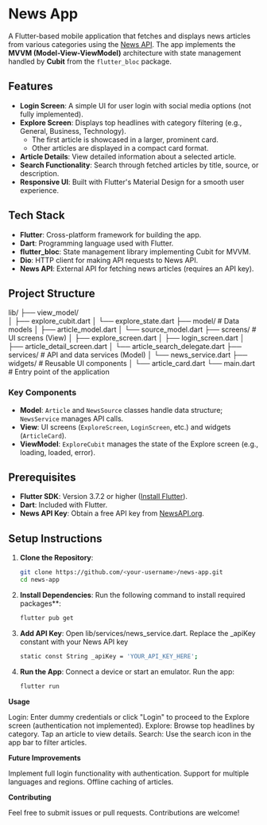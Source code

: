 # News App

A Flutter-based mobile application that fetches and displays news articles from various categories using the [News API](https://newsapi.org/). The app implements the **MVVM (Model-View-ViewModel)** architecture with state management handled by **Cubit** from the `flutter_bloc` package.

## Features
- **Login Screen**: A simple UI for user login with social media options (not fully implemented).
- **Explore Screen**: Displays top headlines with category filtering (e.g., General, Business, Technology).
  - The first article is showcased in a larger, prominent card.
  - Other articles are displayed in a compact card format.
- **Article Details**: View detailed information about a selected article.
- **Search Functionality**: Search through fetched articles by title, source, or description.
- **Responsive UI**: Built with Flutter's Material Design for a smooth user experience.

## Tech Stack
- **Flutter**: Cross-platform framework for building the app.
- **Dart**: Programming language used with Flutter.
- **flutter_bloc**: State management library implementing Cubit for MVVM.
- **Dio**: HTTP client for making API requests to News API.
- **News API**: External API for fetching news articles (requires an API key).

## Project Structure
lib/
├── view_model/                 
│   ├── explore_cubit.dart
│   └── explore_state.dart
├── model/                  # Data models
│   ├── article_model.dart
│   └── source_model.dart
├── screens/                # UI screens (View)
│   ├── explore_screen.dart
│   ├── login_screen.dart
│   ├── article_detail_screen.dart
│   └── article_search_delegate.dart
├── services/               # API and data services (Model)
│   └── news_service.dart
├── widgets/                # Reusable UI components
│   └── article_card.dart
└── main.dart               # Entry point of the application


### Key Components
- **Model**: `Article` and `NewsSource` classes handle data structure; `NewsService` manages API calls.
- **View**: UI screens (`ExploreScreen`, `LoginScreen`, etc.) and widgets (`ArticleCard`).
- **ViewModel**: `ExploreCubit` manages the state of the Explore screen (e.g., loading, loaded, error).

## Prerequisites
- **Flutter SDK**: Version 3.7.2 or higher ([Install Flutter](https://flutter.dev/docs/get-started/install)).
- **Dart**: Included with Flutter.
- **News API Key**: Obtain a free API key from [NewsAPI.org](https://newsapi.org/).

## Setup Instructions
1. **Clone the Repository**:
   ```bash
   git clone https://github.com/<your-username>/news-app.git
   cd news-app
   
2. **Install Dependencies**:
   Run the following command to install required packages**:
   ```bash
   flutter pub get

3. **Add API Key**:
  Open lib/services/news_service.dart.
  Replace the _apiKey constant with your News API key
    ```bash
    static const String _apiKey = 'YOUR_API_KEY_HERE';

4. **Run the App**:
  Connect a device or start an emulator.
  Run the app:
    ```bash
    flutter run


**Usage**

Login: Enter dummy credentials or click "Login" to proceed to the Explore screen (authentication not implemented).
Explore: Browse top headlines by category. Tap an article to view details.
Search: Use the search icon in the app bar to filter articles.


**Future Improvements**

Implement full login functionality with authentication.
Support for multiple languages and regions.
Offline caching of articles.


**Contributing**

Feel free to submit issues or pull requests. Contributions are welcome!
